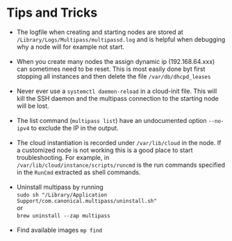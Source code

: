 # Tips and Tricks

* The logfile when creating and starting nodes are stored at  
  `/Library/Logs/Multipass/multipassd.log` and is helpful when debugging why a node
  will for example not start.  
  &nbsp;
* When you create many nodes the assign dynamic ip (192.168.64.xxx) can sometimes need to
  be reset. This is most easily done byt first stopping all instances and then delete the
  file `/var/db/dhcpd_leases`  
  &nbsp;
* Never ever use a `systemctl daemon-reload` in a cloud-init file. This will kill the SSH daemon
  and the multipass connection to the starting node will be lost.  
  &nbsp;
* The list command (`multipass list`) have an undocumented option `--no-ipv4` to exclude the IP
  in the output.  
  &nbsp;
* The cloud instantiation is recorded under `/var/lib/cloud` in the node. If a customized
  node is not working this is a good place to start troubleshooting. For example, in
  `/var/lib/cloud/instance/scripts/runcmd` is the run commands specified in the `RunCmd` extracted
  as shell commands.  
  &nbsp;
* Uninstall multipass by running  
  `sudo sh "/Library/Application Support/com.canonical.multipass/uninstall.sh"`  
  or  
  `brew uninstall --zap multipass`  
  &nbsp;
* Find available images `mp find`

